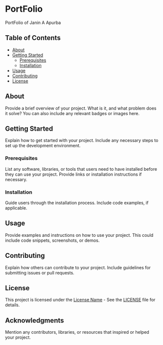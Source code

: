 # PortFolio

PortFolio of Janin A Apurba

## Table of Contents

- [About](#about)
- [Getting Started](#getting-started)
  - [Prerequisites](#prerequisites)
  - [Installation](#installation)
- [Usage](#usage)
- [Contributing](#contributing)
- [License](#license)

## About

Provide a brief overview of your project. What is it, and what problem does it solve? You can also include any relevant badges or images here.

## Getting Started

Explain how to get started with your project. Include any necessary steps to set up the development environment.

### Prerequisites

List any software, libraries, or tools that users need to have installed before they can use your project. Provide links or installation instructions if necessary.

### Installation

Guide users through the installation process. Include code examples, if applicable.

## Usage

Provide examples and instructions on how to use your project. This could include code snippets, screenshots, or demos.

## Contributing

Explain how others can contribute to your project. Include guidelines for submitting issues or pull requests.

## License

This project is licensed under the [License Name](LICENSE) - See the [LICENSE](LICENSE) file for details.

## Acknowledgments

Mention any contributors, libraries, or resources that inspired or helped your project.
